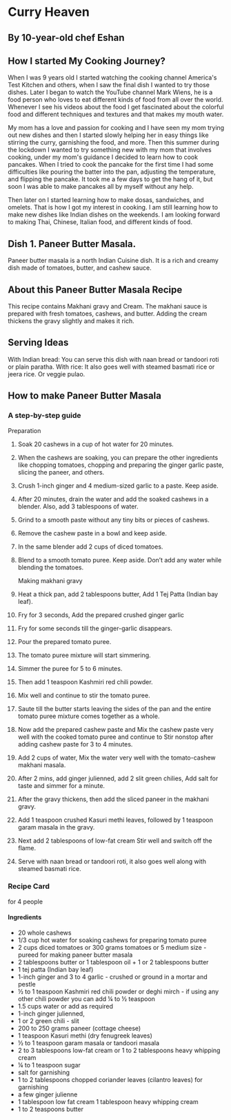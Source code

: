 # Curry Heaven
## By 10-year-old chef Eshan

## How I started My Cooking Journey?
When I was 9 years old I started watching the cooking channel America's Test Kitchen and others, when I saw the final dish I wanted to try those dishes. Later I began to watch the YouTube channel Mark Wiens, he is a food person who loves to eat different kinds of food from all over the world. Whenever I see his videos about the food I get fascinated about the colorful food and different techniques and textures and that makes my mouth water.

My mom has a love and passion for cooking and I have seen my mom trying out new dishes and then I started slowly helping her in easy things like stirring the curry, garnishing the food, and more. Then this summer during the lockdown I wanted to try something new with my mom that involves cooking, under my mom's guidance I decided to learn how to cook pancakes. When I tried to cook the pancake for the first time I had some difficulties like pouring the batter into the pan, adjusting the temperature, and flipping the pancake. It took me a few days to get the hang of it, but soon I was able to make pancakes all by myself without any help.

Then later on I started learning how to make dosas, sandwiches, and omelets. That is how I got my interest in cooking. I am still learning how to make new dishes like Indian dishes on the weekends. I am looking forward to making Thai, Chinese, Italian food, and different kinds of food.

## Dish 1. Paneer Butter Masala.
Paneer butter masala is a north Indian Cuisine dish. It is a rich and creamy dish made of tomatoes, butter, and cashew sauce.

## About this Paneer Butter Masala Recipe
This recipe contains Makhani gravy and Cream.
The makhani sauce is prepared with fresh tomatoes, cashews, and butter. Adding the cream thickens the gravy slightly and makes it rich.

## Serving Ideas

With Indian bread: You can serve this dish with naan bread or tandoori roti or plain paratha.
With rice: It also goes well with steamed basmati rice or jeera rice.
Or veggie pulao.

## How to make Paneer Butter Masala
### A step-by-step guide
   Preparation
1. Soak 20 cashews in a cup of hot water for 20 minutes.
2. When the cashews are soaking, you can prepare the other ingredients like chopping tomatoes, chopping and preparing the ginger garlic paste, slicing the paneer, and others.
3. Crush 1-inch ginger and 4 medium-sized garlic to a paste. Keep aside.
4. After 20 minutes, drain the water and add the soaked cashews in a blender. Also, add 3 tablespoons of water.
5. Grind to a smooth paste without any tiny bits or pieces of cashews.
6. Remove the cashew paste in a bowl and keep aside.
7. In the same blender add 2 cups of diced tomatoes.
8. Blend to a smooth tomato puree. Keep aside. Don’t add any water while blending the tomatoes.

   Making makhani gravy
9. Heat a thick pan, add 2 tablespoons butter, Add 1 Tej Patta (Indian bay leaf).
10. Fry for 3 seconds, Add the prepared crushed ginger garlic
11. Fry for some seconds till the ginger-garlic disappears.
12. Pour the prepared tomato puree.
13. The tomato puree mixture will start simmering.
14. Simmer the puree for 5 to 6 minutes.
15. Then add 1 teaspoon Kashmiri red chili powder.
16. Mix well and continue to stir the tomato puree.
17. Saute till the butter starts leaving the sides of the pan and the entire tomato puree mixture comes together as a whole. 
18.  Now add the prepared cashew paste and Mix the cashew paste very well with the cooked tomato puree and continue to Stir nonstop after adding cashew paste for 3 to 4 minutes.
19. Add 2 cups of water, Mix the water very well with the tomato-cashew makhani masala.
20. After 2 mins, add ginger julienned, add 2 slit green chilies, Add salt for taste and simmer for a minute.
21. After the gravy thickens, then add the sliced paneer in the makhani gravy.
22. Add 1 teaspoon crushed Kasuri methi leaves, followed by 1 teaspoon garam masala in the gravy.
23. Next add 2 tablespoons of low-fat cream Stir well and switch off the flame. 
24. Serve with naan bread or tandoori roti, it also goes well along with steamed basmati rice.

### Recipe Card
for 4 people
#### Ingredients
*  20 whole cashews
* 1/3 cup hot water for soaking cashews
for preparing tomato puree
 * 2 cups diced tomatoes or 300 grams tomatoes or 5 medium size - pureed
for making paneer butter masala
  * 2 tablespoons butter or 1 tablespoon oil + 1 or 2 tablespoons butter
  * 1 tej patta (Indian bay leaf)
  * 1-inch ginger and 3 to 4 garlic - crushed or ground in a mortar and pestle
  * ½ to 1 teaspoon Kashmiri red chili powder or deghi mirch - if using any other chili powder you can add ¼ to ½ teaspoon
  * 1.5 cups water or add as required
  * 1-inch ginger julienned, 
  * 1 or 2 green chili - slit
  * 200 to 250 grams paneer (cottage cheese) 
  * 1 teaspoon Kasuri methi (dry fenugreek leaves) 
  * ½ to 1 teaspoon garam masala or tandoori masala
  * 2 to 3 tablespoons low-fat cream or 1 to 2 tablespoons heavy whipping cream
  * ¼ to 1 teaspoon sugar 
  * salt
 for garnishing
  *  1 to 2 tablespoons chopped coriander leaves (cilantro leaves) for garnishing
  * a few ginger julienne
  * 1 tablespoon low fat cream 1 tablespoon heavy whipping cream
  * 1 to 2 teaspoons butter
 

